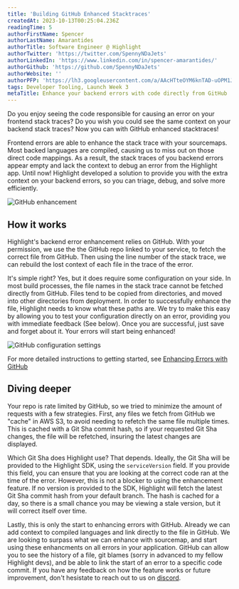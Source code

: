 ```yaml
---
title: 'Building GitHub Enhanced Stacktraces'
createdAt: 2023-10-13T00:25:04.236Z
readingTime: 5
authorFirstName: Spencer
authorLastName: Amarantides
authorTitle: Software Engineer @ Highlight
authorTwitter: 'https://twitter.com/SpennyNDaJets'
authorLinkedIn: 'https://www.linkedin.com/in/spencer-amarantides/'
authorGithub: 'https://github.com/SpennyNDaJets'
authorWebsite: ''
authorPFP: 'https://lh3.googleusercontent.com/a/AAcHTteOYM6knTAD-uOPM1JP56Yn4WlsGya6Dpnhq_ak6UJUY3Q=s576-c-no'
tags: Developer Tooling, Launch Week 3
metaTitle: Enhance your backend errors with code directly from GitHub
---
```


Do you enjoy seeing the code responsible for causing an error on your frontend stack traces? Do you wish you could see the same context
on your backend stack traces? Now you can with GitHub enhanced stacktraces!

Frontend errors are able to enhance the stack trace with your sourcemaps. Most backed languages are compiled, causing us to miss out
on those direct code mappings. As a result, the stack traces of you backend errors appear empty and lack the context to debug an error
from the Highlight app. Until now! Highlight developed a solution to provide you with the extra context on your backend errors, so you
can triage, debug, and solve more efficiently.

![GitHub enhancement](/images/blog/github-enhanced-stacktraces/enhancement.png)

## How it works

Highlight's backend error enhancement relies on GitHub. With your permission, we use the the GitHub repo linked to your service, to fetch
the correct file from GitHub. Then using the line number of the stack trace, we can rebuild the lost context of each file in the trace of
the error.

It's simple right? Yes, but it does require some configuration on your side. In most build processes, the file names in the stack trace
cannot be fetched directly from GitHub. Files tend to be copied from directories, and moved into other directories from deployment. In
order to successfully enhance the file, Highlight needs to know what these paths are. We try to make this easy by allowing you to test
your configuration directly on an error, providing you with immediate feedback (See below). Once you are successful, just save and
forget about it. Your errors will start being enhanced!

![GitHub configuration settings](/images/blog/github-enhanced-stacktraces/configuration-form.png)

For more detailed instructions to getting started, see [Enhancing Errors with GitHub](../docs-content/general/6_product-features/2_error-monitoring/enhancing-errors-with-github.md)

## Diving deeper

Your repo is rate limited by GitHub, so we tried to minimize the amount of requests with a few strategies. First, any files we fetch from
GitHub we "cache" in AWS S3, to avoid needing to refetch the same file multiple times. This is cached with a Git Sha commit hash, so if your requested
Git Sha changes, the file will be refetched, insuring the latest changes are displayed.

Which Git Sha does Highlight use? That depends. Ideally, the Git Sha will be provided to the Highlight SDK, using the `serviceVersion` field.
If you provide this field, you can ensure that you are looking at the correct code ran at the time of the error. However, this is not a
blocker to using the enhancement feature. If no version is provided to the SDK, Highlight will fetch the latest Git Sha commit hash from
your default branch. The hash is cached for a day, so there is a small chance you may be viewing a stale version, but it will correct itself
over time.

Lastly, this is only the start to enhancing errors with GitHub. Already we can add context to compiled languages and link directly to the file in GitHub.
We are looking to surpass what we can enhance with sourcemap, and start using these enhancments on all errors in your application. GitHub can allow
you to see the history of a file, git blames (sorry in advanced to my fellow Highlight devs), and be able to link the start of an error to a specific
code commit. If you have any feedback on how the feature works or future improvement, don't hesistate to reach out to us on [discord](https://highlight.io/community).